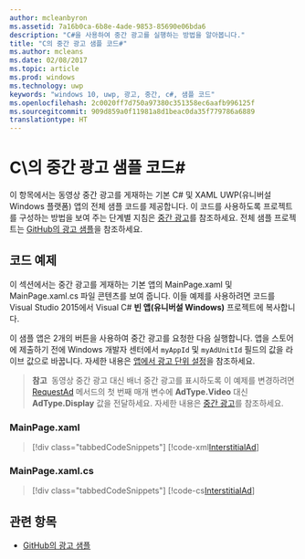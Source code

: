 ```yaml
---
author: mcleanbyron
ms.assetid: 7a16b0ca-6b8e-4ade-9853-85690e06bda6
description: "C#을 사용하여 중간 광고를 실행하는 방법을 알아봅니다."
title: "C의 중간 광고 샘플 코드#"
ms.author: mcleans
ms.date: 02/08/2017
ms.topic: article
ms.prod: windows
ms.technology: uwp
keywords: "windows 10, uwp, 광고, 중간, c#, 샘플 코드"
ms.openlocfilehash: 2c0020ff7d750a97380c351358ec6aafb996125f
ms.sourcegitcommit: 909d859a0f11981a8d1beac0da35f779786a6889
translationtype: HT
---
```

# <a name="interstitial-ad-sample-code-in-c"></a>C\의 중간 광고 샘플 코드# #  

이 항목에서는 동영상 중간 광고를 게재하는 기본 C# 및 XAML UWP(유니버설 Windows 플랫폼) 앱의 전체 샘플 코드를 제공합니다. 이 코드를 사용하도록 프로젝트를 구성하는 방법을 보여 주는 단계별 지침은 [중간 광고](interstitial-ads.md)를 참조하세요. 전체 샘플 프로젝트는 [GitHub의 광고 샘플](http://aka.ms/githubads)을 참조하세요.

## <a name="code-example"></a>코드 예제

이 섹션에서는 중간 광고를 게재하는 기본 앱의 MainPage.xaml 및 MainPage.xaml.cs 파일 콘텐츠를 보여 줍니다. 이들 예제를 사용하려면 코드를 Visual Studio 2015에서 Visual C# **빈 앱(유니버설 Windows)** 프로젝트에 복사합니다.

이 샘플 앱은 2개의 버튼을 사용하여 중간 광고를 요청한 다음 실행합니다. 앱을 스토어에 제출하기 전에 Windows 개발자 센터에서 ```myAppId``` 및 ```myAdUnitId``` 필드의 값을 라이브 값으로 바꿉니다. 자세한 내용은 [앱에서 광고 단위 설정](set-up-ad-units-in-your-app.md)을 참조하세요.

>**참고**&nbsp;&nbsp;동영상 중간 광고 대신 배너 중간 광고를 표시하도록 이 예제를 변경하려면  [RequestAd](https://msdn.microsoft.com/library/windows/apps/microsoft.advertising.winrt.ui.interstitialad.requestad.aspx) 메서드의 첫 번째 매개 변수에 **AdType.Video** 대신 **AdType.Display** 값을 전달하세요. 자세한 내용은 [중간 광고](interstitial-ads.md)를 참조하세요.

### <a name="mainpagexaml"></a>MainPage.xaml

> [!div class="tabbedCodeSnippets"]
[!code-xml[InterstitialAd](./code/AdvertisingSamples/InterstitialAdSamples/cs/MainPage.xaml#L1-L13)]

### <a name="mainpagexamlcs"></a>MainPage.xaml.cs

> [!div class="tabbedCodeSnippets"]
[!code-cs[InterstitialAd](./code/AdvertisingSamples/InterstitialAdSamples/cs/MainPage.xaml.cs#CompleteSample)]

 
## <a name="related-topics"></a>관련 항목

* [GitHub의 광고 샘플](http://aka.ms/githubads)
 
